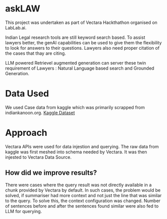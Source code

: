 # askLAW

This project was undertaken as part of Vectara Hackthathon organised on LabLab.ai. 

Indian Legal research tools are still keyword search based. To assist lawyers better, the genAI capabilities can be used to give them the flexibility to look for answers to their questions. Lawyers also need proper citation of the cases that thay are citing.

LLM powered Retrievel augmented generation can server these twin requirement of Lawyers : Natural Language based search and Grounded Generation. 

# Data Used

We used Case data from kaggle which was primarily scrapped from indiankanoon.org. [Kaggle Dataset](https://www.kaggle.com/datasets/anudit/india-legal-cases-dataset)

# Approach

Vectara APIs were used for data injestion and querying. The raw data from kaggle was first meshed into schema needed by Vectara. It was then injested to Vectara Data Source. 

## How did we improve results?

There were cases where the query result was not directly available in a chunk provided by Vectara by default. In such cases, the problem would be solved, if summariser had more context and not just the line that was similar to the query. To solve this, the context configuration was changed. Number of sentences before and after the sentences found similar were also fed to LLM for querying.
